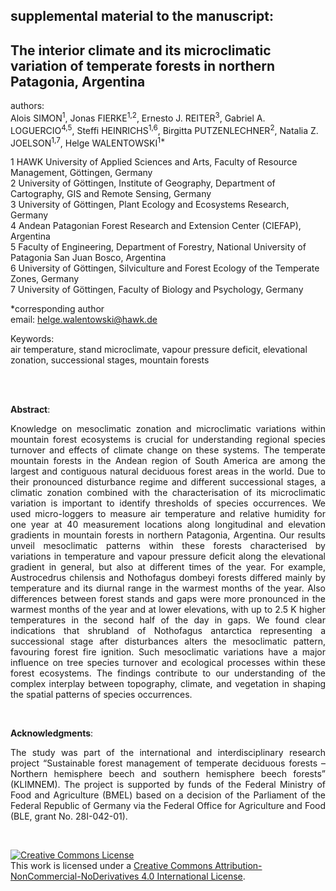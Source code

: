 ## supplemental material to the manuscript:

## The interior climate and its microclimatic variation of temperate forests in northern Patagonia, Argentina

authors:   
Alois SIMON<sup>1</sup>, Jonas FIERKE<sup>1,2</sup>, Ernesto J. REITER<sup>3</sup>, Gabriel A. LOGUERCIO<sup>4,5</sup>, Steffi HEINRICHS<sup>1,6</sup>, Birgitta PUTZENLECHNER<sup>2</sup>, Natalia Z. JOELSON<sup>1,7</sup>, Helge WALENTOWSKI<sup>1*</sup>
<br>

1 HAWK University of Applied Sciences and Arts, Faculty of Resource Management, Göttingen, Germany<br>
2 University of Göttingen, Institute of Geography, Department of Cartography, GIS and Remote Sensing, Germany<br>
3 University of Göttingen, Plant Ecology and Ecosystems Research, Germany<br>
4 Andean Patagonian Forest Research and Extension Center (CIEFAP), Argentina<br>
5 Faculty of Engineering, Department of Forestry, National University of Patagonia San Juan Bosco, Argentina<br>
6 University of Göttingen, Silviculture and Forest Ecology of the Temperate Zones, Germany<br>
7 University of Göttingen, Faculty of Biology and Psychology, Germany<br>


*corresponding author   
email: helge.walentowski@hawk.de




Keywords:  
air temperature, stand microclimate, vapour pressure deficit, elevational zonation, successional stages, mountain forests

<br>
<br>

**Abstract**:<p align="justify">
Knowledge on mesoclimatic zonation and microclimatic variations within mountain forest ecosystems is crucial for understanding regional species turnover and effects of climate change on these systems. The temperate mountain forests in the Andean region of South America are among the largest and contiguous natural deciduous forest areas in the world. Due to their pronounced disturbance regime and different successional stages, a climatic zonation combined with the characterisation of its microclimatic variation is important to identify thresholds of species occurrences.
We used micro-loggers to measure air temperature and relative humidity for one year at 40 measurement locations along longitudinal and elevation gradients in mountain forests in northern Patagonia, Argentina. Our results unveil mesoclimatic patterns within these forests characterised by variations in temperature and vapour pressure deficit along the elevational gradient in general, but also at different times of the year. For example, Austrocedrus chilensis and Nothofagus dombeyi forests differed mainly by temperature and its diurnal range in the warmest months of the year. Also differences between forest stands and gaps were more pronounced in the warmest months of the year and at lower elevations, with up to 2.5 K higher temperatures in the second half of the day in gaps. We found clear indications that shrubland of Nothofagus antarctica representing a successional stage after disturbances alters the mesoclimatic pattern, favouring forest fire ignition. Such mesoclimatic variations have a major influence on tree species turnover and ecological processes within these forest ecosystems. 
The findings contribute to our understanding of the complex interplay between topography, climate, and vegetation in shaping the spatial patterns of species occurrences.
</p>
<br>

**Acknowledgments**:<p align="justify">
The study was part of the international and interdisciplinary research project “Sustainable forest management of temperate deciduous forests – Northern hemisphere beech and southern hemisphere beech forests” (KLIMNEM). The project is supported by funds of the Federal Ministry of Food and Agriculture (BMEL) based on a decision of the Parliament of the Federal Republic of Germany via the Federal Office for Agriculture and Food (BLE, grant No. 28I-042-01).
</p>
<br>

<a rel="license" href="http://creativecommons.org/licenses/by-nc-nd/4.0/"><img alt="Creative Commons License" style="border-width:0" src="https://i.creativecommons.org/l/by-nc-nd/4.0/88x31.png" /></a><br />This work is licensed under a <a rel="license" href="http://creativecommons.org/licenses/by-nc-nd/4.0/">Creative Commons Attribution-NonCommercial-NoDerivatives 4.0 International License</a>.
